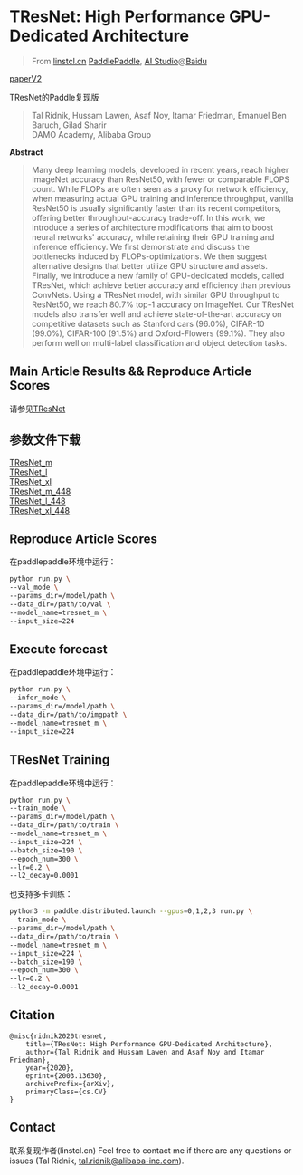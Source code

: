 # TResNet: High Performance GPU-Dedicated Architecture
> From [linstcl.cn](http://www.linstcl.cn) [PaddlePaddle](https://www.paddlepaddle.org.cn/), [AI Studio](https://aistudio.baidu.com)@[Baidu](https://www.baidu.com)

[paperV2](https://arxiv.org/pdf/2003.13630.pdf)

TResNet的Paddle复现版

> Tal Ridnik, Hussam Lawen, Asaf Noy, Itamar Friedman, Emanuel Ben Baruch, Gilad Sharir<br/>
> DAMO Academy, Alibaba Group

**Abstract**

> Many deep learning models, developed in recent years, reach higher
> ImageNet accuracy than ResNet50, with fewer or comparable FLOPS count.
> While FLOPs are often seen as a proxy for network efficiency, when
> measuring actual GPU training and inference throughput, vanilla
> ResNet50 is usually significantly faster than its recent competitors,
> offering better throughput-accuracy trade-off. In this work, we
> introduce a series of architecture modifications that aim to boost
> neural networks' accuracy, while retaining their GPU training and
> inference efficiency. We first demonstrate and discuss the bottlenecks
> induced by FLOPs-optimizations. We then suggest alternative designs
> that better utilize GPU structure and assets. Finally, we introduce a
> new family of GPU-dedicated models, called TResNet, which achieve
> better accuracy and efficiency than previous ConvNets. Using a TResNet
> model, with similar GPU throughput to ResNet50, we reach 80.7\%
> top-1 accuracy on ImageNet. Our TResNet models also transfer well and
> achieve state-of-the-art accuracy on competitive datasets such as
> Stanford cars (96.0\%), CIFAR-10 (99.0\%), CIFAR-100 (91.5\%) and
> Oxford-Flowers (99.1\%). They also perform well on multi-label classification and object detection tasks.


## Main Article Results && Reproduce Article Scores
请参见[TResNet](https://github.com/Alibaba-MIIL/TResNet)

## 参数文件下载
[TResNet_m](https://github.com/LINSTCL/PdPaper-1/releases/download/v1.0.0/tresnet_m.pdparams)<br>
[TResNet_l](https://github.com/LINSTCL/PdPaper-1/releases/download/v1.0.0/tresnet_l.pdparams)<br>
[TResNet_xl](https://github.com/LINSTCL/PdPaper-1/releases/download/v1.0.0/tresnet_xl.pdparams)<br>
[TResNet_m_448](https://github.com/LINSTCL/PdPaper-1/releases/download/v1.0.0/tresnet_m_448.pdparams)<br>
[TResNet_l_448](https://github.com/LINSTCL/PdPaper-1/releases/download/v1.0.0/tresnet_l_448.pdparams)<br>
[TResNet_xl_448](https://github.com/LINSTCL/PdPaper-1/releases/download/v1.0.0/tresnet_xl_448.pdparams)<br>

## Reproduce Article Scores
在paddlepaddle环境中运行：
```bash
python run.py \
--val_mode \
--params_dir=/model/path \
--data_dir=/path/to/val \
--model_name=tresnet_m \
--input_size=224
```

## Execute forecast
在paddlepaddle环境中运行：
```bash
python run.py \
--infer_mode \
--params_dir=/model/path \
--data_dir=/path/to/imgpath \
--model_name=tresnet_m \
--input_size=224
```

## TResNet Training
在paddlepaddle环境中运行：
```bash
python run.py \
--train_mode \
--params_dir=/model/path \
--data_dir=/path/to/train \
--model_name=tresnet_m \
--input_size=224 \
--batch_size=190 \
--epoch_num=300 \
--lr=0.2 \
--l2_decay=0.0001
```

也支持多卡训练：
```bash
python3 -m paddle.distributed.launch --gpus=0,1,2,3 run.py \
--train_mode \
--params_dir=/model/path \
--data_dir=/path/to/train \
--model_name=tresnet_m \
--input_size=224 \
--batch_size=190 \
--epoch_num=300 \
--lr=0.2 \
--l2_decay=0.0001
```

## Citation

```
@misc{ridnik2020tresnet,
    title={TResNet: High Performance GPU-Dedicated Architecture},
    author={Tal Ridnik and Hussam Lawen and Asaf Noy and Itamar Friedman},
    year={2020},
    eprint={2003.13630},
    archivePrefix={arXiv},
    primaryClass={cs.CV}
}
```

## Contact
联系复现作者(linstcl.cn)
Feel free to contact me if there are any questions or issues (Tal
Ridnik, tal.ridnik@alibaba-inc.com).
